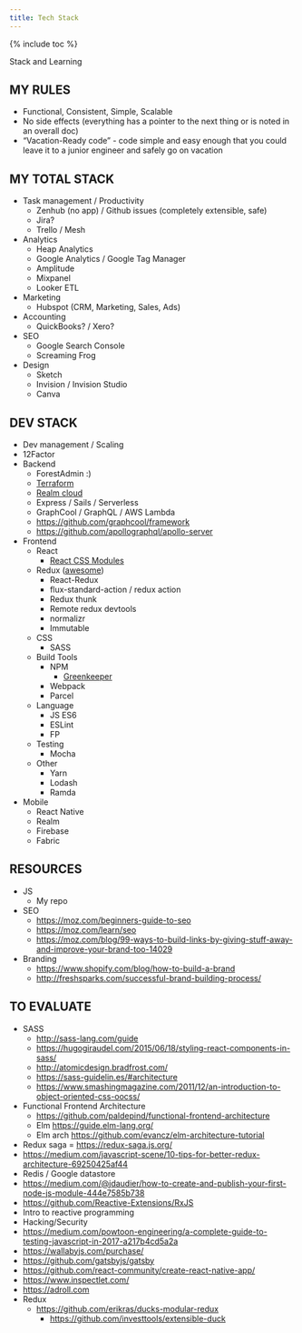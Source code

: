 ```yaml
---
title: Tech Stack
---
```


{% include toc %}

Stack and Learning


## MY RULES
- Functional, Consistent, Simple, Scalable
- No side effects (everything has a pointer to the next thing or is noted in an overall doc)
- “Vacation-Ready code” - code simple and easy enough that you could leave it to a junior engineer and safely go on vacation


## MY TOTAL STACK
- Task management / Productivity
  - Zenhub (no app) / Github issues (completely extensible, safe)
  - Jira?
  - Trello / Mesh
- Analytics
  - Heap Analytics
  - Google Analytics / Google Tag Manager
  - Amplitude
  - Mixpanel
  - Looker ETL
- Marketing
  - Hubspot (CRM, Marketing, Sales, Ads)
- Accounting
  - QuickBooks? / Xero?
- SEO
  - Google Search Console
  - Screaming Frog
- Design
  - Sketch
  - Invision / Invision Studio
  - Canva


## DEV STACK
- Dev management / Scaling
- 12Factor
- Backend
  - ForestAdmin :)
  - [Terraform](https://www.terraform.io/)
  - [Realm cloud](https://realm.io/pricing)
  - Express / Sails / Serverless
  - GraphCool / GraphQL / AWS Lambda
  - https://github.com/graphcool/framework
  - https://github.com/apollographql/apollo-server
- Frontend
  - React
    - [React CSS Modules](https://github.com/gajus/react-css-modules)
  - Redux ([awesome](https://github.com/xgrommx/awesome-redux))
    - React-Redux
    - flux-standard-action / redux action
    - Redux thunk
    - Remote redux devtools
    - normalizr
    - Immutable
  - CSS
    - SASS
  - Build Tools
    - NPM
      - [Greenkeeper](https://greenkeeper.io/)
    - Webpack
    - Parcel
  - Language
    - JS ES6
    - ESLint
    - FP
  - Testing
    - Mocha
  - Other
    - Yarn
    - Lodash
    - Ramda
- Mobile
  - React Native
  - Realm
  - Firebase
  - Fabric

## RESOURCES
- JS
  - My repo
- SEO
  - https://moz.com/beginners-guide-to-seo
  - https://moz.com/learn/seo
  - https://moz.com/blog/99-ways-to-build-links-by-giving-stuff-away-and-improve-your-brand-too-14029
- Branding
  - https://www.shopify.com/blog/how-to-build-a-brand
  - http://freshsparks.com/successful-brand-building-process/




## TO EVALUATE
- SASS
  - http://sass-lang.com/guide
  - https://hugogiraudel.com/2015/06/18/styling-react-components-in-sass/
  - http://atomicdesign.bradfrost.com/
  - https://sass-guidelin.es/#architecture
  - https://www.smashingmagazine.com/2011/12/an-introduction-to-object-oriented-css-oocss/
- Functional Frontend Architecture
  - https://github.com/paldepind/functional-frontend-architecture
  - Elm https://guide.elm-lang.org/
  - Elm arch https://github.com/evancz/elm-architecture-tutorial
- Redux saga = https://redux-saga.js.org/
- https://medium.com/javascript-scene/10-tips-for-better-redux-architecture-69250425af44
- Redis / Google datastore
- https://medium.com/@jdaudier/how-to-create-and-publish-your-first-node-js-module-444e7585b738
- https://github.com/Reactive-Extensions/RxJS
- Intro to reactive programming
- Hacking/Security
- https://medium.com/powtoon-engineering/a-complete-guide-to-testing-javascript-in-2017-a217b4cd5a2a
- https://wallabyjs.com/purchase/
- https://github.com/gatsbyjs/gatsby
- https://github.com/react-community/create-react-native-app/
- https://www.inspectlet.com/
- https://adroll.com
- Redux
  - https://github.com/erikras/ducks-modular-redux
    - https://github.com/investtools/extensible-duck
